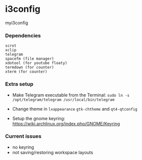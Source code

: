 # i3config
myi3config

### Dependencies

```
scrot
xclip
telegram
spacefm (file manager)
xdotool (for youtube floaty)
termdown (for counter)
xterm (for counter)
```

### Extra setup

* Make Telegram executable from the Terminal: `sudo ln -s /opt/telegram/telegram /usr/local/bin/telegram`

* Change theme in `lxappearance` `gtk-chtheme` and `qt4-qtconfig`

* Setup the gnome keyring: https://wiki.archlinux.org/index.php/GNOME/Keyring

### Current issues

* no keyring
* not saving/restoring workspace layouts
